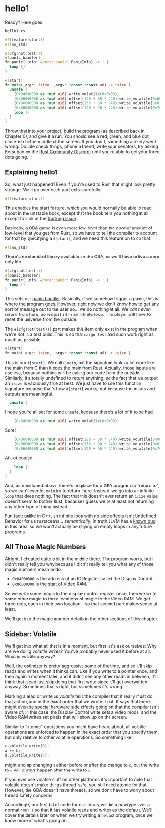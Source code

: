 # hello1

Ready? Here goes:

`hello1.rs`

```rust
#![feature(start)]
#![no_std]

#[cfg(not(test))]
#[panic_handler]
fn panic(_info: &core::panic::PanicInfo) -> ! {
  loop {}
}

#[start]
fn main(_argc: isize, _argv: *const *const u8) -> isize {
  unsafe {
    (0x04000000 as *mut u16).write_volatile(0x0403);
    (0x06000000 as *mut u16).offset(120 + 80 * 240).write_volatile(0x001F);
    (0x06000000 as *mut u16).offset(136 + 80 * 240).write_volatile(0x03E0);
    (0x06000000 as *mut u16).offset(120 + 96 * 240).write_volatile(0x7C00);
    loop {}
  }
}
```

Throw that into your project, build the program (as described back in Chapter
0), and give it a run. You should see a red, green, and blue dot close-ish to
the middle of the screen. If you don't, something already went wrong. Double
check things, phone a friend, write your senators, try asking Ketsuban on the
[Rust Community Discord](https://discordapp.com/invite/aVESxV8), until you're
able to get your three dots going.

## Explaining hello1

So, what just happened? Even if you're used to Rust that might look pretty
strange. We'll go over each part extra carefully.

```rust
#![feature(start)]
```

This enables the [start
feature](https://doc.rust-lang.org/beta/unstable-book/language-features/start.html),
which you would normally be able to read about in the unstable book, except that
the book tells you nothing at all except to look at the [tracking
issue](https://github.com/rust-lang/rust/issues/29633).

Basically, a GBA game is even more low-level than the _normal_ amount of
low-level that you get from Rust, so we have to tell the compiler to account for
that by specifying a `#[start]`, and we need this feature on to do that.

```rust
#![no_std]
```

There's no standard library available on the GBA, so we'll have to live a core
only life.

```rust
#[cfg(not(test))]
#[panic_handler]
fn panic(_info: &core::panic::PanicInfo) -> ! {
  loop {}
}
```

This sets our [panic
handler](https://doc.rust-lang.org/nightly/nomicon/panic-handler.html).
Basically, if we somehow trigger a panic, this is where the program goes.
However, right now we don't know how to get any sort of message out to the user
so... we do nothing at all. We _can't even return_ from here, so we just sit in
an infinite loop. The player will have to reset the universe from the outside.

The `#[cfg(not(test))]` part makes this item only exist in the program when
we're _not_ in a test build. This is so that `cargo test` and such work right as
much as possible.

```rust
#[start]
fn main(_argc: isize, _argv: *const *const u8) -> isize {
```

This is our `#[start]`. We call it `main`, but the signature looks a lot more
like the main from C than it does the main from Rust. Actually, those inputs are
useless, because nothing will be calling our code from the outside. Similarly,
it's totally undefined to return anything, so the fact that we output an `isize`
is vacuously true at best. We just have to use this function signature because
that's how `#[start]` works, not because the inputs and outputs are meaningful.

```rust
  unsafe {
```

I hope you're all set for some `unsafe`, because there's a lot of it to be had.

```rust
    (0x04000000 as *mut u16).write_volatile(0x0403);
```

Sure!

```rust
    (0x06000000 as *mut u16).offset(120 + 80 * 240).write_volatile(0x001F);
    (0x06000000 as *mut u16).offset(136 + 80 * 240).write_volatile(0x03E0);
    (0x06000000 as *mut u16).offset(120 + 96 * 240).write_volatile(0x7C00);
```

Ah, of course.

```rust
    loop {}
  }
}
```

And, as mentioned above, there's no place for a GBA program to "return to", so
we can't ever let `main` try to return there. Instead, we go into an infinite
`loop` that does nothing. The fact that this doesn't ever return an `isize`
value doesn't seem to bother Rust, because I guess we're at least not returning
any other type of thing instead.

Fun fact: unlike in C++, an infinite loop with no side effects isn't Undefined
Behavior for us rustaceans... _semantically_. In truth LLVM has a [known
bug](https://github.com/rust-lang/rust/issues/28728) in this area, so we won't
actually be relying on empty loops in any future programs.

## All Those Magic Numbers

Alright, I cheated quite a bit in the middle there. The program works, but I
didn't really tell you why because I didn't really tell you what any of those
magic numbers mean or do.

* `0x04000000` is the address of an IO Register called the Display Control.
* `0x06000000` is the start of Video RAM.

So we write some magic to the display control register once, then we write some
other magic to three locations of magic to the Video RAM. We get three dots,
each in their own location... so that second part makes sense at least.

We'll get into the magic number details in the other sections of this chapter.

## Sidebar: Volatile

We'll get into what all that is in a moment, but first let's ask ourselves: Why
are we doing _volatile_ writes? You've probably never used it before at all.
What is volatile anyway?

Well, the optimizer is pretty aggressive some of the time, and so it'll skip
reads and writes when it thinks can. Like if you write to a pointer once, and
then again a moment later, and it didn't see any other reads in between, it'll
think that it can just skip doing that first write since it'll get overwritten
anyway. Sometimes that's right, but sometimes it's wrong.

Marking a read or write as _volatile_ tells the compiler that it really must do
that action, and in the exact order that we wrote it out. It says that there
might even be special hardware side effects going on that the compiler isn't
aware of. In this case, the Display Control write sets a video mode, and the
Video RAM writes set pixels that will show up on the screen.

Similar to "atomic" operations you might have heard about, all volatile
operations are enforced to happen in the exact order that you specify them, but
only relative to other volatile operations. So something like

```rust
c.volatile_write(5);
a += b;
d.volatile_write(7);
```

might end up changing `a` either before or after the change to `c`, but the
write to `d` will _always_ happen after the write to `c`.

If you ever use volatile stuff on other platforms it's important to note that
volatile doesn't make things thread-safe, you still need atomic for that.
However, the GBA doesn't have threads, so we don't have to worry about thread
safety concerns.

Accordingly, our first bit of code for our library will be a _newtype_ over a
normal `*mut T` so that it has volatile reads and writes as the default. We'll
cover the details later on when we try writing a `hello2` program, once we know
more of what's going on.
